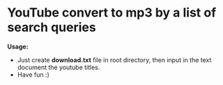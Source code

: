 # YouTube convert to mp3 by a list of search queries

**Usage:**

- Just create **download.txt** file in root directory, then input in the text document the youtube titles.
- Have fun :)
